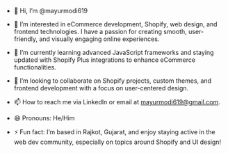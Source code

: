 - 👋 Hi, I’m @mayurmodi619

- 👀 I’m interested in eCommerce development, Shopify, web design, and frontend technologies. I have a passion for creating smooth, user-friendly, and visually engaging online experiences.

- 🌱 I’m currently learning advanced JavaScript frameworks and staying updated with Shopify Plus integrations to enhance eCommerce functionalities.

- 💞️ I’m looking to collaborate on Shopify projects, custom themes, and frontend development with a focus on user-centered design.

- 📫 How to reach me via LinkedIn or email at mayurmodi619@gmail.com.

- 😄 Pronouns: He/Him

- ⚡ Fun fact: I’m based in Rajkot, Gujarat, and enjoy staying active in the web dev community, especially on topics around Shopify and UI design!



<!---
mayurmodi619/mayurmodi619 is a ✨ special ✨ repository because its `README.md` (this file) appears on your GitHub profile.
You can click the Preview link to take a look at your changes.
--->
